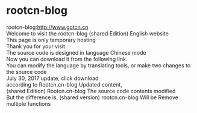 # rootcn-blog
rootcn-blog:http://www.gotcn.cn<br>
Welcome to visit the rootcn-blog (shared Edition)  English website<br>
This page is only temporary hosting<br>
Thank you for your visit<br>
The source code is designed in language Chinese mode<br>
Now you can download it from the following link. <br>
You can modify the language by translating tools, or make two changes to the source code<br> 
July 30, 2017 update, click download<br>
according to Rootcn.cn-blog  Updated content, <br>
(shared Edition) Rootcn.cn-blog The source code contents modified <br>
But the difference is, (shared version) rootcn.cn-blog Will be Remove multiple functions <br>
